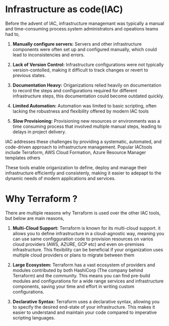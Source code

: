 # Infrastructure as code(IAC)
Before the advent of IAC, infrastructure managemant was typically a manual and time-consuming process.system administrators and opeations teams had to,


1. **Manually configure servers:** Servers and other infrastructure components were often set up and configured manually, which could lead to inconsistencies and errors.


2. **Lack of Version Control:** Infrastructure configurations were not typically version-contolled, making it difficult  to track changes or revert to previous states.

3. **Documentation Heavy:**  Origanizations relied heavily on documentation to record the steps and configurations required for different infrastructure steps, this documentation could become outdated quickly.

4. **Limited Automation:** Automation was limited to basic scripting, often lacking the robustness and flexibility offered by modern IAC tools

5. **Slow Provisioning:** Provisioning new resources or environments was a time consuming process that involved multiple manual steps, leading to delays in project delivery. 

IAC addresses these challenges by providing a systematic, automated, and code-driven approach to infrastructure management. Popular IACtools include Terraform, AWS Cloud Formation, Azure Resource Manager templates others

These tools enable origanization to define, deploy and manage their infrastructure efficiently and consistenly, making it easier to adepapt to the dynamic needs of modern applications and services.

# Why Terraform ?
There are multiple reasons why Terraform is used over the other IAC tools, but below are main reasons,

1. **Multi-Cloud Support:** Terraform is known for its multi-cloud support. it allows you to define infrastructure in a cloud-agnostic way, meaning you can use same configguration code to provision resources on varios cloud providers (AWS, AZURE, GCP etc) and even on-premises infrastructure. This flexibility can be beneficial if your origanization uses multiple cloud providers or plans to migrate between them

2. **Large Ecosystem:** Terraform has a vast ecosystem of providers and modules contributed by both HashiCorp (The company behind Terraform) and the community. This means you can find pre-build modules and configurations for a wide range services and infrastructure components, saving your time and effort in writing custom configurations.

3. **Declarative Syntax:** Terraform uses a declarative syntax, allowing you to specify the desired end-state of your infrastructure. This makes it easier to understand and maintain your code compared to imperative scripting languages.
